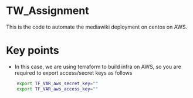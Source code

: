 # TW_Assignment


This is the code to automate the mediawiki deployment on centos on AWS.

# Key points

  - In this case, we are using terraform to build infra on AWS, so you are required to export access/secret keys as follows

```sh
    export TF_VAR_aws_secret_key=""
    export TF_VAR_aws_access_key=""
```
